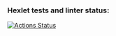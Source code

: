 ### Hexlet tests and linter status:
[![Actions Status](https://github.com/Pavel179/frontend-project-44/workflows/hexlet-check/badge.svg)](https://github.com/Pavel179/frontend-project-44/actions)